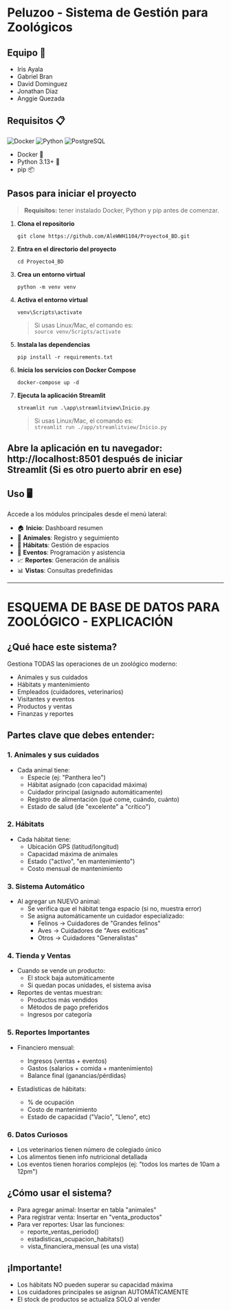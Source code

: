 # Peluzoo - Sistema de Gestión para Zoológicos

## Equipo 👥

- Iris Ayala
- Gabriel Bran
- David Dominguez
- Jonathan Díaz
- Anggie Quezada

## Requisitos 📋
![Docker](https://img.shields.io/badge/Docker-✓-blue?logo=docker)
![Python](https://img.shields.io/badge/Python-3.13+-green?logo=python)
![PostgreSQL](https://img.shields.io/badge/PostgreSQL-13+-blue?logo=postgresql)
- Docker 🐳
- Python 3.13+ 🐍
- pip 📦

## Pasos para iniciar el proyecto

> **Requisitos:** tener instalado Docker, Python y pip antes de comenzar.


1. **Clona el repositorio**
   ```
   git clone https://github.com/AleWWH1104/Proyecto4_BD.git
   ```

2. **Entra en el directorio del proyecto**
   ```
   cd Proyecto4_BD
   ```

3. **Crea un entorno virtual**
   ```
   python -m venv venv
   ```

4. **Activa el entorno virtual**
   ```
   venv\Scripts\activate
   ```
   > Si usas Linux/Mac, el comando es:  
   > `source venv/Scripts/activate`

5. **Instala las dependencias**
   ```
   pip install -r requirements.txt
   ```

6. **Inicia los servicios con Docker Compose**
   ```
   docker-compose up -d
   ```

7. **Ejecuta la aplicación Streamlit**
   ```
   streamlit run .\app\streamlitview\Inicio.py
   ```
   > Si usas Linux/Mac, el comando es:  
   > `streamlit run ./app/streamlitview/Inicio.py`

**Abre la aplicación en tu navegador:** http://localhost:8501 después de iniciar Streamlit (Si es otro puerto abrir en ese)
---


## Uso 🖥️

Accede a los módulos principales desde el menú lateral:

- 🏠 **Inicio**: Dashboard resumen
- 🐾 **Animales**: Registro y seguimiento
- 🌿 **Hábitats**: Gestión de espacios
- 🎪 **Eventos**: Programación y asistencia
- 📈 **Reportes**: Generación de análisis
- 📊 **Vistas**: Consultas predefinidas


---

# ESQUEMA DE BASE DE DATOS PARA ZOOLÓGICO - EXPLICACIÓN

## ¿Qué hace este sistema?
Gestiona TODAS las operaciones de un zoológico moderno:
- Animales y sus cuidados
- Hábitats y mantenimiento
- Empleados (cuidadores, veterinarios)
- Visitantes y eventos
- Productos y ventas
- Finanzas y reportes

## Partes clave que debes entender:

### 1. Animales y sus cuidados
- Cada animal tiene:
  - Especie (ej: "Panthera leo")
  - Hábitat asignado (con capacidad máxima)
  - Cuidador principal (asignado automáticamente)
  - Registro de alimentación (qué come, cuándo, cuánto)
  - Estado de salud (de "excelente" a "crítico")

### 2. Hábitats
- Cada hábitat tiene:
  - Ubicación GPS (latitud/longitud)
  - Capacidad máxima de animales
  - Estado ("activo", "en mantenimiento")
  - Costo mensual de mantenimiento

### 3. Sistema Automático
- Al agregar un NUEVO animal:
  - Se verifica que el hábitat tenga espacio (si no, muestra error)
  - Se asigna automáticamente un cuidador especializado:
    - Felinos -> Cuidadores de "Grandes felinos"
    - Aves -> Cuidadores de "Aves exóticas"
    - Otros -> Cuidadores "Generalistas"

### 4. Tienda y Ventas
- Cuando se vende un producto:
  - El stock baja automáticamente
  - Si quedan pocas unidades, el sistema avisa
- Reportes de ventas muestran:
  - Productos más vendidos
  - Métodos de pago preferidos
  - Ingresos por categoría

### 5. Reportes Importantes
- Financiero mensual:
  - Ingresos (ventas + eventos)
  - Gastos (salarios + comida + mantenimiento)
  - Balance final (ganancias/pérdidas)
  
- Estadísticas de hábitats:
  - % de ocupación
  - Costo de mantenimiento
  - Estado de capacidad ("Vacío", "Lleno", etc)

### 6. Datos Curiosos
- Los veterinarios tienen número de colegiado único
- Los alimentos tienen info nutricional detallada
- Los eventos tienen horarios complejos (ej: "todos los martes de 10am a 12pm")

## ¿Cómo usar el sistema?
- Para agregar animal: Insertar en tabla "animales"
- Para registrar venta: Insertar en "venta_productos"
- Para ver reportes: Usar las funciones:
  - reporte_ventas_periodo()
  - estadisticas_ocupacion_habitats()
  - vista_financiera_mensual (es una vista)

## ¡Importante!
- Los hábitats NO pueden superar su capacidad máxima
- Los cuidadores principales se asignan AUTOMÁTICAMENTE
- El stock de productos se actualiza SOLO al vender
